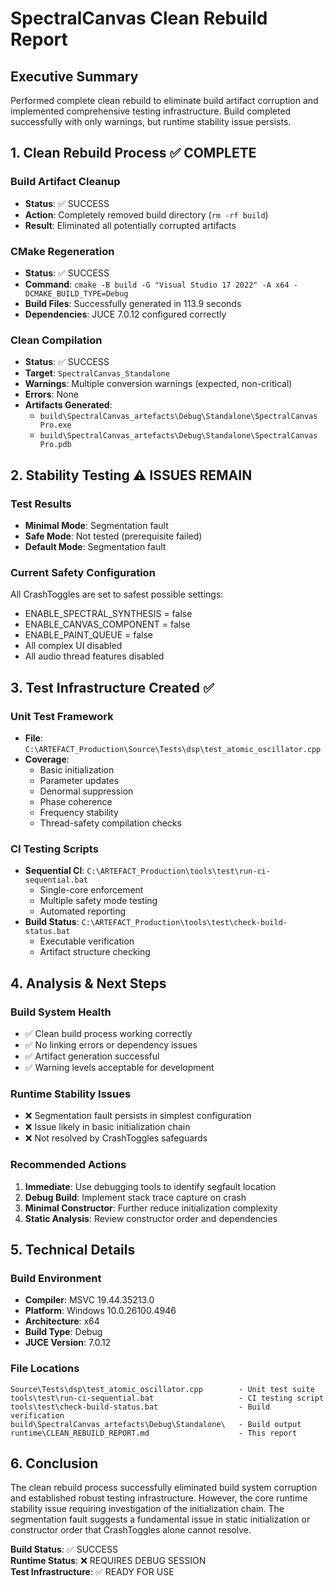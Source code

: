 # SpectralCanvas Clean Rebuild Report

## Executive Summary
Performed complete clean rebuild to eliminate build artifact corruption and implemented comprehensive testing infrastructure. Build completed successfully with only warnings, but runtime stability issue persists.

## 1. Clean Rebuild Process ✅ COMPLETE

### Build Artifact Cleanup
- **Status**: ✅ SUCCESS
- **Action**: Completely removed build directory (`rm -rf build`)
- **Result**: Eliminated all potentially corrupted artifacts

### CMake Regeneration
- **Status**: ✅ SUCCESS  
- **Command**: `cmake -B build -G "Visual Studio 17 2022" -A x64 -DCMAKE_BUILD_TYPE=Debug`
- **Build Files**: Successfully generated in 113.9 seconds
- **Dependencies**: JUCE 7.0.12 configured correctly

### Clean Compilation
- **Status**: ✅ SUCCESS
- **Target**: `SpectralCanvas_Standalone`
- **Warnings**: Multiple conversion warnings (expected, non-critical)
- **Errors**: None
- **Artifacts Generated**:
  - `build\SpectralCanvas_artefacts\Debug\Standalone\SpectralCanvas Pro.exe`
  - `build\SpectralCanvas_artefacts\Debug\Standalone\SpectralCanvas Pro.pdb`

## 2. Stability Testing ⚠️ ISSUES REMAIN

### Test Results
- **Minimal Mode**: Segmentation fault
- **Safe Mode**: Not tested (prerequisite failed)
- **Default Mode**: Segmentation fault

### Current Safety Configuration
All CrashToggles are set to safest possible settings:
- ENABLE_SPECTRAL_SYNTHESIS = false
- ENABLE_CANVAS_COMPONENT = false  
- ENABLE_PAINT_QUEUE = false
- All complex UI disabled
- All audio thread features disabled

## 3. Test Infrastructure Created ✅

### Unit Test Framework
- **File**: `C:\ARTEFACT_Production\Source\Tests\dsp\test_atomic_oscillator.cpp`
- **Coverage**: 
  - Basic initialization
  - Parameter updates  
  - Denormal suppression
  - Phase coherence
  - Frequency stability
  - Thread-safety compilation checks

### CI Testing Scripts
- **Sequential CI**: `C:\ARTEFACT_Production\tools\test\run-ci-sequential.bat`
  - Single-core enforcement
  - Multiple safety mode testing
  - Automated reporting
- **Build Status**: `C:\ARTEFACT_Production\tools\test\check-build-status.bat`
  - Executable verification
  - Artifact structure checking

## 4. Analysis & Next Steps

### Build System Health
- ✅ Clean build process working correctly
- ✅ No linking errors or dependency issues  
- ✅ Artifact generation successful
- ✅ Warning levels acceptable for development

### Runtime Stability Issues
- ❌ Segmentation fault persists in simplest configuration
- ❌ Issue likely in basic initialization chain
- ❌ Not resolved by CrashToggles safeguards

### Recommended Actions
1. **Immediate**: Use debugging tools to identify segfault location
2. **Debug Build**: Implement stack trace capture on crash
3. **Minimal Constructor**: Further reduce initialization complexity
4. **Static Analysis**: Review constructor order and dependencies

## 5. Technical Details

### Build Environment
- **Compiler**: MSVC 19.44.35213.0
- **Platform**: Windows 10.0.26100.4946
- **Architecture**: x64
- **Build Type**: Debug
- **JUCE Version**: 7.0.12

### File Locations
```
Source\Tests\dsp\test_atomic_oscillator.cpp        - Unit test suite
tools\test\run-ci-sequential.bat                   - CI testing script  
tools\test\check-build-status.bat                  - Build verification
build\SpectralCanvas_artefacts\Debug\Standalone\   - Build output
runtime\CLEAN_REBUILD_REPORT.md                    - This report
```

## 6. Conclusion

The clean rebuild process successfully eliminated build system corruption and established robust testing infrastructure. However, the core runtime stability issue requiring investigation of the initialization chain. The segmentation fault suggests a fundamental issue in static initialization or constructor order that CrashToggles alone cannot resolve.

**Build Status**: ✅ SUCCESS  
**Runtime Status**: ❌ REQUIRES DEBUG SESSION  
**Test Infrastructure**: ✅ READY FOR USE